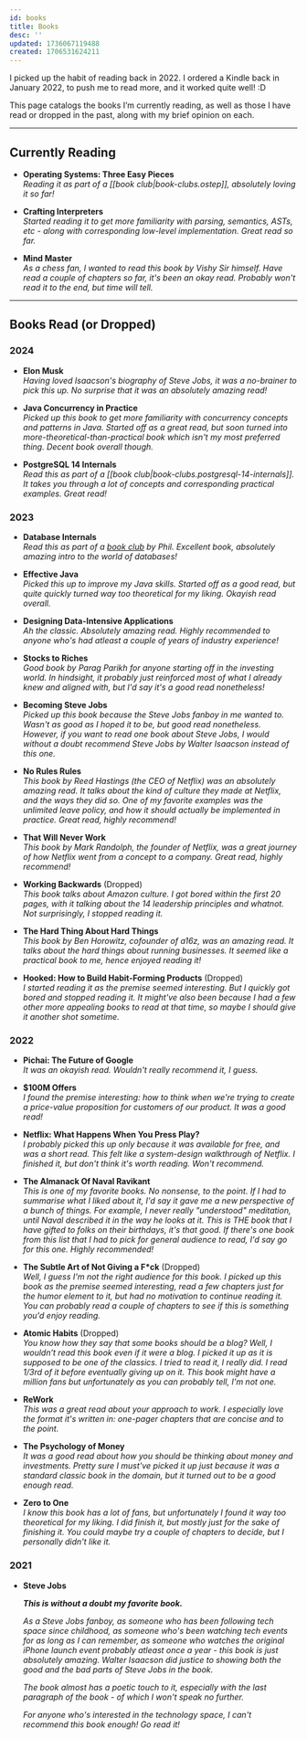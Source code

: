 ```yaml
---
id: books
title: Books
desc: ''
updated: 1736067119488
created: 1706531624211
---
```


I picked up the habit of reading back in 2022. I ordered a Kindle back in January 2022, to push me to read more, and it worked quite well! :D

This page catalogs the books I’m currently reading, as well as those I have read or dropped in the past, along with my brief opinion on each.

---

## Currently Reading

- **Operating Systems: Three Easy Pieces**  
  *Reading it as part of a [[book club|book-clubs.ostep]], absolutely loving it so far!*

- **Crafting Interpreters**  
  *Started reading it to get more familiarity with parsing, semantics, ASTs, etc - along with corresponding low-level implementation. Great read so far.*  

- **Mind Master**  
  *As a chess fan, I wanted to read this book by Vishy Sir himself. Have read a couple of chapters so far, it's been an okay read. Probably won't read it to the end, but time will tell.*

---

## Books Read (or Dropped)

### 2024

- **Elon Musk**  
  *Having loved Isaacson's biography of Steve Jobs, it was a no-brainer to pick this up. No surprise that it was an absolutely amazing read!*

- **Java Concurrency in Practice**  
  *Picked up this book to get more familiarity with concurrency concepts and patterns in Java. Started off as a great read, but soon turned into more-theoretical-than-practical book which isn't my most preferred thing. Decent book overall though.*

- **PostgreSQL 14 Internals**  
  *Read this as part of a [[book club|book-clubs.postgresql-14-internals]]. It takes you through a lot of concepts and corresponding practical examples. Great read!*

### 2023  

- **Database Internals**  
  *Read this as part of a [book club](https://eatonphil.com/2023-database-internals.html) by Phil. Excellent book, absolutely amazing intro to the world of databases!*

- **Effective Java**  
  *Picked this up to improve my Java skills. Started off as a good read, but quite quickly turned way too theoretical for my liking. Okayish read overall.*

- **Designing Data-Intensive Applications**  
  *Ah the classic. Absolutely amazing read. Highly recommended to anyone who's had atleast a couple of years of industry experience!*

- **Stocks to Riches**  
  *Good book by Parag Parikh for anyone starting off in the investing world. In hindsight, it probably just reinforced most of what I already knew and aligned with, but I'd say it's a good read nonetheless!*

- **Becoming Steve Jobs**  
  *Picked up this book because the Steve Jobs fanboy in me wanted to. Wasn't as good as I hoped it to be, but good read nonetheless. However, if you want to read one book about Steve Jobs, I would without a doubt recommend Steve Jobs by Walter Isaacson instead of this one.*

- **No Rules Rules**  
  *This book by Reed Hastings (the CEO of Netflix) was an absolutely amazing read. It talks about the kind of culture they made at Netflix, and the ways they did so. One of my favorite examples was the unlimited leave policy, and how it should actually be implemented in practice. Great read, highly recommend!*

- **That Will Never Work**  
  *This book by Mark Randolph, the founder of Netflix, was a great journey of how Netflix went from a concept to a company. Great read, highly recommend!*

- **Working Backwards** (Dropped)  
  *This book talks about Amazon culture. I got bored within the first 20 pages, with it talking about the 14 leadership principles and whatnot. Not surprisingly, I stopped reading it.*

- **The Hard Thing About Hard Things**  
  *This book by Ben Horowitz, cofounder of a16z, was an amazing read. It talks about the hard things about running businesses. It seemed like a practical book to me, hence enjoyed reading it!*

- **Hooked: How to Build Habit-Forming Products** (Dropped)  
  *I started reading it as the premise seemed interesting. But I quickly got bored and stopped reading it. It might've also been because I had a few other more appealing books to read at that time, so maybe I should give it another shot sometime.*

### 2022  

- **Pichai: The Future of Google**  
  *It was an okayish read. Wouldn't really recommend it, I guess.*

- **$100M Offers**  
  *I found the premise interesting: how to think when we're trying to create a price-value proposition for customers of our product. It was a good read!*

- **Netflix: What Happens When You Press Play?**  
  *I probably picked this up only because it was available for free, and was a short read. This felt like a system-design walkthrough of Netflix. I finished it, but don't think it's worth reading. Won't recommend.*

- **The Almanack Of Naval Ravikant**  
  *This is one of my favorite books. No nonsense, to the point. If I had to summarise what I liked about it, I'd say it gave me a new perspective of a bunch of things. For example, I never really "understood" meditation, until Naval described it in the way he looks at it. This is THE book that I have gifted to folks on their birthdays, it's that good. If there's one book from this list that I had to pick for general audience to read, I'd say go for this one. Highly recommended!*

- **The Subtle Art of Not Giving a F*ck** (Dropped)  
  *Well, I guess I'm not the right audience for this book. I picked up this book as the premise seemed interesting, read a few chapters just for the humor element to it, but had no motivation to continue reading it. You can probably read a couple of chapters to see if this is something you'd enjoy reading.*

- **Atomic Habits** (Dropped)  
  *You know how they say that some books should be a blog? Well, I wouldn’t read this book even if it were a blog. I picked it up as it is supposed to be one of the classics. I tried to read it, I really did. I read 1/3rd of it before eventually giving up on it. This book might have a million fans but unfortunately as you can probably tell, I'm not one.*

- **ReWork**  
  *This was a great read about your approach to work. I especially love the format it's written in: one-pager chapters that are concise and to the point.*

- **The Psychology of Money**  
  *It was a good read about how you should be thinking about money and investments. Pretty sure I must've picked it up just because it was a standard classic book in the domain, but it turned out to be a good enough read.*

- **Zero to One**  
  *I know this book has a lot of fans, but unfortunately I found it way too theoretical for my liking. I did finish it, but mostly just for the sake of finishing it. You could maybe try a couple of chapters to decide, but I personally didn't like it.*

### 2021  

- **Steve Jobs**  

  **_This is without a doubt my favorite book._**

  *As a Steve Jobs fanboy, as someone who has been following tech space since childhood, as someone who's been watching tech events for as long as I can remember, as someone who watches the original iPhone launch event probably atleast once a year - this book is just absolutely amazing. Walter Isaacson did justice to showing both the good and the bad parts of Steve Jobs in the book.*

  *The book almost has a poetic touch to it, especially with the last paragraph of the book - of which I won't speak no further.*

  *For anyone who's interested in the technology space, I can't recommend this book enough! Go read it!*
